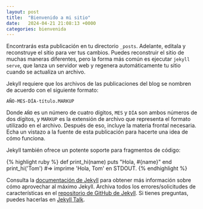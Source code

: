 ```yaml
---
layout: post
title:  "Bienvenido a mi sitio"
date:   2024-04-21 21:08:13 +0000
categories: bienvenida
---
```

Encontrarás esta publicación en tu directorio `_posts`. Adelante, edítala y reconstruye el sitio para ver tus cambios. Puedes reconstruir el sitio de muchas maneras diferentes, pero la forma más común es ejecutar `jekyll serve`, que lanza un servidor web y regenera automáticamente tu sitio cuando se actualiza un archivo.

Jekyll requiere que los archivos de las publicaciones del blog se nombren de acuerdo con el siguiente formato:

`AÑO-MES-DÍA-título.MARKUP`

Donde `AÑO` es un número de cuatro dígitos, `MES` y `DÍA` son ambos números de dos dígitos, y `MARKUP` es la extensión de archivo que representa el formato utilizado en el archivo. Después de eso, incluye la materia frontal necesaria. Echa un vistazo a la fuente de esta publicación para hacerte una idea de cómo funciona.

Jekyll también ofrece un potente soporte para fragmentos de código:

{% highlight ruby %}
def print_hi(name)
  puts "Hola, #{name}"
end
print_hi('Tom')
#=> imprime 'Hola, Tom' en STDOUT.
{% endhighlight %}

Consulta la [documentación de Jekyll][jekyll-docs] para obtener más información sobre cómo aprovechar al máximo Jekyll. Archiva todos los errores/solicitudes de características en el [repositorio de GitHub de Jekyll][jekyll-gh]. Si tienes preguntas, puedes hacerlas en [Jekyll Talk][jekyll-talk].

[jekyll-docs]: https://jekyllrb.com/docs/home
[jekyll-gh]:   https://github.com/jekyll/jekyll
[jekyll-talk]: https://talk.jekyllrb.com/